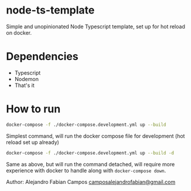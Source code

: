 # node-ts-template
Simple and unopinionated Node Typescript template, set up for hot reload on docker.

# Dependencies
- Typescript
- Nodemon
- That's it

# How to run
```sh
docker-compose -f ./docker-compose.development.yml up --build
```
Simplest command, will run the docker compose file for development (hot reload set up already)

```sh
docker-compose -f ./docker-compose.development.yml up --build -d
```
Same as above, but will run the command detached, will require more experience with docker to handle along with `docker-compose down`.

Author: Alejandro Fabian Campos <camposalejandrofabian@gmail.com>
